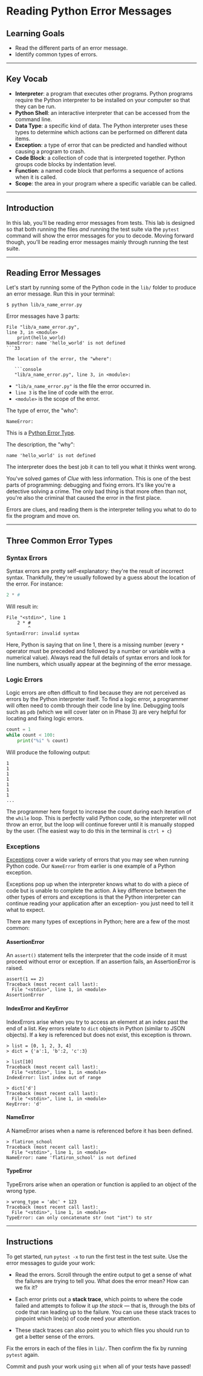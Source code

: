 # Reading Python Error Messages

## Learning Goals

- Read the different parts of an error message.
- Identify common types of errors.

***

## Key Vocab

- **Interpreter**: a program that executes other programs. Python programs
require the Python interpreter to be installed on your computer so that they
can be run.
- **Python Shell**: an interactive interpreter that can be accessed from the
command line.
- **Data Type**: a specific kind of data. The Python interpreter uses these
types to determine which actions can be performed on different data items.
- **Exception**: a type of error that can be predicted and handled without
causing a program to crash.
- **Code Block**: a collection of code that is interpreted together. Python
groups code blocks by indentation level.
- **Function**: a named code block that performs a sequence of actions when it
is called.
- **Scope**: the area in your program where a specific variable can be called.

***

## Introduction

In this lab, you'll be reading error messages from tests. This lab is designed
so that both running the files _and_ running the test suite via the `pytest`
command will show the error messages for you to decode. Moving forward though,
you'll be reading error messages mainly through running the test suite.

*** 

## Reading Error Messages

Let's start by running some of the Python code in the `lib/` folder to produce an
error message. Run this in your terminal:

```console
$ python lib/a_name_error.py
```

Error messages have 3 parts:

```console
File "lib/a_name_error.py",
line 3, in <module>
    print(hello_world)
NameError: name 'hello_world' is not defined
```33

The location of the error, the "where":

   ```console
   "lib/a_name_error.py", line 3, in <module>:
   ```

   - `"lib/a_name_error.py"` is the file the error occurred in.
   - `line 3` is the line of code with the error.
   - `<module>` is the scope of the error.

The type of error, the "who":

   ```console
   NameError:
   ```

   This is a [Python Error Type](https://docs.python.org/3/tutorial/errors.html).

The description, the "why":

   ```console
   name 'hello_world' is not defined
   ```

   The interpreter does the best job it can to tell you what it thinks went wrong.

You've solved games of _Clue_ with less information. This is one of the best
parts of programming: debugging and fixing errors. It's like you're a detective
solving a crime. The only bad thing is that more often than not, you're also the
criminal that caused the error in the first place.

Errors are clues, and reading them is the interpreter telling you what to do to
fix the program and move on.

***

## Three Common Error Types

### Syntax Errors

Syntax errors are pretty self-explanatory: they're the result of incorrect
syntax. Thankfully, they're usually followed by a guess about the location of
the error. For instance:

```py
2 * #
```

Will result in:

```console
File "<stdin>", line 1
    2 * #
        ^
SyntaxError: invalid syntax
```

Here, Python is saying that on line 1, there is a missing number (every `*`
operator must be preceded and followed by a number or variable with a numerical
value). Always read the full details of syntax errors and look for line numbers,
which usually appear at the beginning of the error message.

### Logic Errors

Logic errors are often difficult to find because they are not perceived as
errors by the Python interpreter itself. To find a logic error, a programmer
will often need to comb through their code line by line. Debugging tools such
as `pdb` (which we will cover later on in Phase 3) are very helpful for
locating and fixing logic errors.

```py
count = 1
while count < 100:
    print("%i" % count)
```

Will produce the following output:

```console
1
1
1
1
1
1
1
...
```

The programmer here forgot to increase the count during each iteration of the
`while` loop. This is perfectly valid Python code, so the interpreter will not
throw an error, but the loop will continue forever until it is manually
stopped by the user. (The easiest way to do this in the terminal is `ctrl + c`)

### Exceptions

[Exceptions](https://docs.python.org/3/library/exceptions.html) cover a wide
variety of errors that you may see when running Python code. Our `NameError`
from earlier is one example of a Python exception.

Exceptions pop up when the interpreter knows what to do with a piece of code
but is unable to complete the action. A key difference between the other types
of errors and exceptions is that the Python interpreter can continue reading
your application after an exception- you just need to tell it what to expect.

There are many types of exceptions in Python; here are a few of the most
common:

#### AssertionError

An `assert()` statement tells the interpreter that the code inside of it must
proceed without error or exception. If an assertion fails, an AssertionError is
raised.

```console
assert(1 == 2)
Traceback (most recent call last):
  File "<stdin>", line 1, in <module>
AssertionError
```

#### IndexError and KeyError

IndexErrors arise when you try to access an element at an index past the end of
a list. Key errors relate to `dict` objects in Python (similar to JSON
objects). If a key is referenced but does not exist, this exception is thrown.

```console
> list = [0, 1, 2, 3, 4]
> dict = {'a':1, 'b':2, 'c':3}

> list[10]
Traceback (most recent call last):
  File "<stdin>", line 1, in <module>
IndexError: list index out of range

> dict['d']
Traceback (most recent call last):
  File "<stdin>", line 1, in <module>
KeyError: 'd'
```

#### NameError

A NameError arises when a name is referenced before it has been defined.

```console
> flatiron_school
Traceback (most recent call last):
  File "<stdin>", line 1, in <module>
NameError: name 'flatiron_school' is not defined
```

#### TypeError

TypeErrors arise when an operation or function is applied to an object of the
wrong type.

```console
> wrong_type = 'abc' + 123
Traceback (most recent call last):
  File "<stdin>", line 1, in <module>
TypeError: can only concatenate str (not "int") to str
```

***

## Instructions

To get started, run `pytest -x` to run the first test in the test suite.
Use the error messages to guide your work:

- Read the errors. Scroll through the entire output to get a sense of what the
  failures are trying to tell you. What does the error mean? How can we fix it?

- Each error prints out a **stack trace**, which points to where the code failed
  and attempts to follow it _up the stack_ — that is, through the bits of
  code that ran leading up to the failure. You can use these stack traces to
  pinpoint which line(s) of code need your attention.

- These stack traces can also point you to which files you should run to get a
  better sense of the errors.

Fix the errors in each of the files in `lib/`. Then confirm the fix by running
`pytest` again.

Commit and push your work using `git` when all of your tests have passed!
